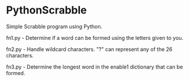 # PythonScrabble
Simple Scrabble program using Python.

fn1.py - Determine if a word can be formed using the letters given to you.

fn2.py - Handle wildcard characters. "?" can represent any of the 26 characters.

fn3.py - Determine the longest word in the enable1 dictionary that can be formed.
